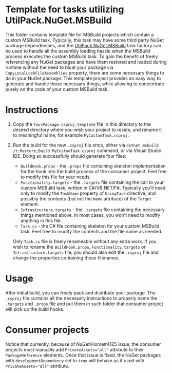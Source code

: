 # Template for tasks utilizing UtilPack.NuGet.MSBuild

This folder contains template file for MSBuild projects which contain a custom MSBuild task.
Typically, this task may have some third party NuGet package dependencies, and the [UtilPack.NuGet.MSBuild](../UtilPack.NuGet.MSBuild) task factory can be used to handle all the assembly loading hassle when the MSBuild process executes the custom MSBuild task.
To gain the benefit of freely referencing any NuGet packages and have them restored and loaded during runtime without the need to bloat your package via `CopyLocalLockFileAssemblies` property, there are some necessary things to do in your NuGet package.
This template project provides an easy way to generate and handle those necessary things, while allowing to concentrate purely on the code of your custom MSBuild task.

# Instructions

1. Copy the `YourPackage.csproj.template` file in this directory to the desired directory where you wish your project to reside, and rename it to meaningful name, for example `MyCustomTask.csproj`.
2. Run the build for the new `.csproj` file once, either via `dotnet msbuild /t:Restore;Build MyCustomTask.csproj` command, or via Visual Studio IDE. Doing so successfully should generate four files:
    - `BuildHook.props` - the `.props` file containing skeleton implementation for the hook into the build process of the consumer project. Feel free to modify this file for your needs.
    - `Functionality.targets` - the `.targets` file containing the call to your custom MSBuild task, written in C#/VB.NET/F#. Typically you'll need only to modify the `TaskName` property of `UsingTask` directive, and possibly the contents (but not the `Name` attribute) of the `Target` element.
    - `Infrastructure.targets` - the `.targets` file containing the necessary things mentioned above. In most cases, you won't need to modify anything in this file.
    - `Task.cs` - the C# file containing skeleton for your custom MSBuild task. Feel free to modify the contents and the file name as needed.   

    Only `Task.cs` file is freely renameable without any extra work. If you wish to rename the `BuildHook.props`, `Functionality.targets` or `Infrastructure.targets` file, you should also edit the `.csproj` file and change the properties containing those filenames.

# Usage
After initial build, you can freely pack and distribute your package.
The `.csproj` file contains all the necessary instructions to properly name the `.targets` and `.props` file and put them in such folder that consumer project will pick up the build hooks.

# Consumer projects
Notice that currently, because of NuGet/Home#4125 issue, the consumer projects must manually add `PrivateAssets="all"` attribute to their `PackageReference` elements.
Once that issue is fixed, the NuGet packages with `developmentDependency` set to `true` will behave as if used with `PrivateAssets="all"` attribute.
